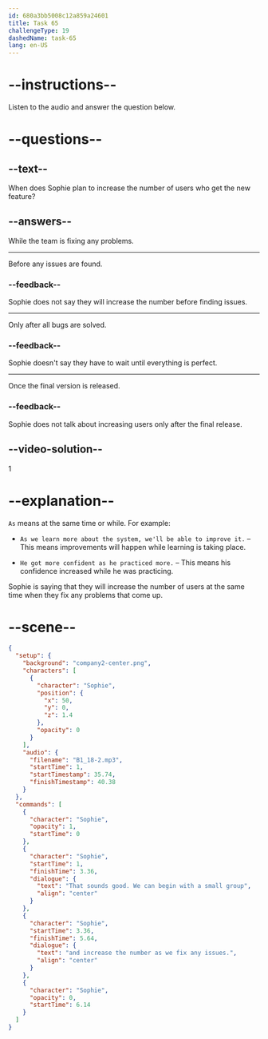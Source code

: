```yaml
---
id: 680a3bb5008c12a859a24601
title: Task 65
challengeType: 19
dashedName: task-65
lang: en-US
---
```


<!-- (Audio) Sophie: That sounds good. We can begin with a small group and increase the number as we fix any issues. -->

# --instructions--

Listen to the audio and answer the question below.

# --questions--

## --text--

When does Sophie plan to increase the number of users who get the new feature?

## --answers--

While the team is fixing any problems.

---

Before any issues are found.

### --feedback--

Sophie does not say they will increase the number before finding issues.

---

Only after all bugs are solved.

### --feedback--

Sophie doesn't say they have to wait until everything is perfect.

---

Once the final version is released.

### --feedback--

Sophie does not talk about increasing users only after the final release.

## --video-solution--

1

# --explanation--

`As` means at the same time or while. For example:

- `As we learn more about the system, we'll be able to improve it.` – This means improvements will happen while learning is taking place.

- `He got more confident as he practiced more.` – This means his confidence increased while he was practicing.

Sophie is saying that they will increase the number of users at the same time when they fix any problems that come up.

# --scene--

```json
{
  "setup": {
    "background": "company2-center.png",
    "characters": [
      {
        "character": "Sophie",
        "position": {
          "x": 50,
          "y": 0,
          "z": 1.4
        },
        "opacity": 0
      }
    ],
    "audio": {
      "filename": "B1_18-2.mp3",
      "startTime": 1,
      "startTimestamp": 35.74,
      "finishTimestamp": 40.38
    }
  },
  "commands": [
    {
      "character": "Sophie",
      "opacity": 1,
      "startTime": 0
    },
    {
      "character": "Sophie",
      "startTime": 1,
      "finishTime": 3.36,
      "dialogue": {
        "text": "That sounds good. We can begin with a small group",
        "align": "center"
      }
    },
    {
      "character": "Sophie",
      "startTime": 3.36,
      "finishTime": 5.64,
      "dialogue": {
        "text": "and increase the number as we fix any issues.",
        "align": "center"
      }
    },
    {
      "character": "Sophie",
      "opacity": 0,
      "startTime": 6.14
    }
  ]
}
```
